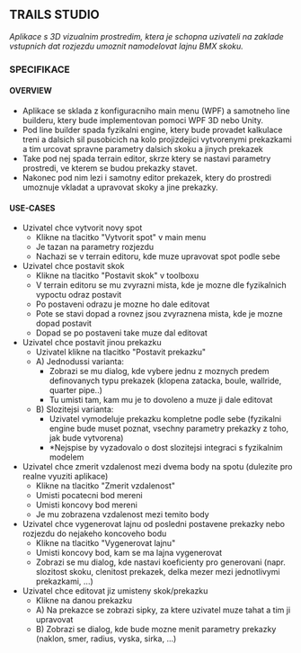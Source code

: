 ## TRAILS STUDIO

*Aplikace s 3D vizualnim prostredim, ktera je schopna uzivateli na zaklade vstupnich dat rozjezdu umoznit namodelovat lajnu BMX skoku.*

### SPECIFIKACE 

#### OVERVIEW
+ Aplikace se sklada z konfiguracniho main menu (WPF) a samotneho line builderu, ktery bude implementovan pomoci WPF 3D nebo Unity.
+ Pod line builder spada fyzikalni engine, ktery bude provadet kalkulace treni a dalsich sil pusobicich na kolo projizdejici vytvorenymi prekazkami a tim urcovat spravne parametry dalsich skoku a jinych prekazek
+ Take pod nej spada terrain editor, skrze ktery se nastavi parametry prostredi, ve kterem se budou prekazky stavet.
+ Nakonec pod nim lezi i samotny editor prekazek, ktery do prostredi umoznuje vkladat a upravovat skoky a jine prekazky.

#### USE-CASES
+ Uzivatel chce vytvorit novy spot
	+ Klikne na tlacitko "Vytvorit spot" v main menu
	+ Je tazan na parametry rozjezdu
	+ Nachazi se v terrain editoru, kde muze upravovat spot podle sebe
+ Uzivatel chce postavit skok	
	+ Klikne na tlacitko "Postavit skok" v toolboxu
	+ V terrain editoru se mu zvyrazni mista, kde je mozne dle fyzikalnich vypoctu odraz postavit
	+ Po postaveni odrazu je mozne ho dale editovat
	+ Pote se stavi dopad a rovnez jsou zvyraznena mista, kde je mozne dopad postavit
	+ Dopad se po postaveni take muze dal editovat
+ Uzivatel chce postavit jinou prekazku
	+ Uzivatel klikne na tlacitko "Postavit prekazku"
	+ A) Jednodussi varianta:
		+ Zobrazi se mu dialog, kde vybere jednu z moznych predem definovanych typu prekazek (klopena zatacka, boule, wallride, quarter pipe..)
		+ Tu umisti tam, kam mu je to dovoleno a muze ji dale editovat
	+ B) Slozitejsi varianta:
		+ Uzivatel vymodeluje prekazku kompletne podle sebe (fyzikalni engine bude muset poznat, vsechny parametry prekazky z toho, jak bude vytvorena)
		+ *Nejspise by vyzadovalo o dost slozitejsi integraci s fyzikalnim modelem
+ Uzivatel chce zmerit vzdalenost mezi dvema body na spotu (dulezite pro realne vyuziti aplikace)
	+ Klikne na tlacitko "Zmerit vzdalenost"
	+ Umisti pocatecni bod mereni
	+ Umisti koncovy bod mereni
	+ Je mu zobrazena vzdalenost mezi temito body
+ Uzivatel chce vygenerovat lajnu od posledni postavene prekazky nebo rozjezdu do nejakeho koncoveho bodu
	+ Klikne na tlacitko "Vygenerovat lajnu"
	+ Umisti koncovy bod, kam se ma lajna vygenerovat
	+ Zobrazi se mu dialog, kde nastavi koeficienty pro generovani (napr. slozitost skoku, clenitost prekazek, delka mezer mezi jednotlivymi prekazkami, ...)
+ Uzivatel chce editovat jiz umisteny skok/prekazku
	+ Klikne na danou prekazku
	+ A) Na prekazce se zobrazi sipky, za ktere uzivatel muze tahat a tim ji upravovat
	+ B) Zobrazi se dialog, kde bude mozne menit parametry prekazky (naklon, smer, radius, vyska, sirka, ...)